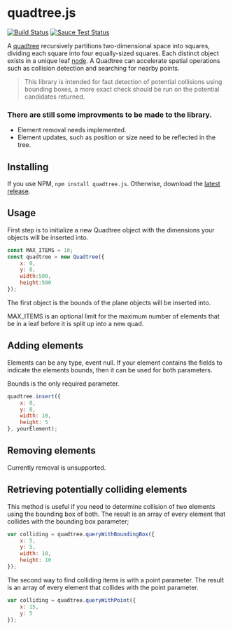 # quadtree.js

[![Build Status](https://travis-ci.org/joekallen/quadtree.js.svg?branch=master)](https://travis-ci.org/joekallen/quadtree.js)
[![Sauce Test Status](https://saucelabs.com/browser-matrix/joeallen.svg)](https://saucelabs.com/u/joeallen)


A [quadtree](https://en.wikipedia.org/wiki/Quadtree) recursively partitions two-dimensional space into squares, dividing each square into four equally-sized squares. Each distinct object exists in a unique leaf [node](#nodes). A Quadtree can accelerate spatial operations such as collision detection and searching for nearby points.

> This library is intended for fast detection of potential collisions using bounding boxes, a more exact check should be run on the potential candidates returned.

### There are still some improvments to be made to the library.
* Element removal needs implemented.
* Element updates, such as position or size need to be reflected in the tree.

## Installing

If you use NPM, `npm install quadtree.js`. Otherwise, download the [latest release](https://github.com/joekallen/quadtree.js/releases/latest).


## Usage
First step is to initialize a new Quadtree object with the dimensions your objects will be inserted into.
```js
const MAX_ITEMS = 10;
const quadtree = new Quadtree({
    x: 0,
    y: 0,
    width:500,
    height:500
});
```

The first object is the bounds of the plane objects will be inserted into.

MAX_ITEMS is an optional limit for the maximum number of elements that be in a leaf before it is split up into a new quad.


## Adding elements
Elements can be any type, event null.  If your element contains the fields to indicate the elements bounds, then it can be used for both parameters.

Bounds is the only required parameter.
```js
quadtree.insert({
    x: 0,
    y: 0,
    width: 10,
    height: 5
}, yourElement);
```

## Removing elements
Currently removal is unsupported.

## Retrieving potentially colliding elements
This method is useful if you need to determine collision of two elements using the bounding box of both.
The result is an array of every element that collides with the bounding box parameter;
```js
var colliding = quadtree.queryWithBoundingBox({
    x: 5,
    y: 5,
    width: 10,
    height: 10
});
```

The second way to find colliding items is with a point parameter.
The result is an array of every element that collides with the point parameter.
```js
var colliding = quadtree.queryWithPoint({
    x: 15,
    y: 5
});
```
